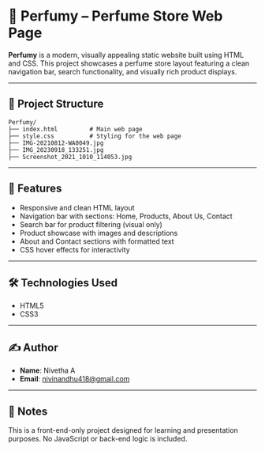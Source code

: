 
# 🌸 Perfumy – Perfume Store Web Page

**Perfumy** is a modern, visually appealing static website built using HTML and CSS. This project showcases a perfume store layout featuring a clean navigation bar, search functionality, and visually rich product displays.

---

## 📁 Project Structure

```
Perfumy/
├── index.html         # Main web page
├── style.css          # Styling for the web page
├── IMG-20210812-WA0049.jpg
├── IMG_20230918_133251.jpg
├── Screenshot_2021_1010_114053.jpg
```

---

## 🚀 Features

- Responsive and clean HTML layout
- Navigation bar with sections: Home, Products, About Us, Contact
- Search bar for product filtering (visual only)
- Product showcase with images and descriptions
- About and Contact sections with formatted text
- CSS hover effects for interactivity

---

## 🛠️ Technologies Used

- HTML5
- CSS3

---

## ✍️ Author

- **Name**: Nivetha A
- **Email**: nivinandhu418@gmail.com

---

## 📌 Notes

This is a front-end-only project designed for learning and presentation purposes. No JavaScript or back-end logic is included.
